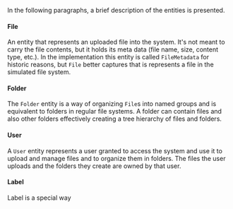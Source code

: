 In the following paragraphs, a brief description of the entities is presented.

#### File
An entity that represents an uploaded file into the system. It's not meant to carry the file contents, but it holds its meta data (file name, size, content type, etc.). In the implementation this entity is called `FileMetadata` for historic reasons, but `File` better captures that is represents a file in the simulated file system.

#### Folder
The `Folder` entity is a way of organizing `File`s into named groups and is equivalent to folders in regular file systems. A folder can contain files and also other folders effectively creating a tree hierarchy of files and folders.

#### User
A `User` entity represents a user granted to access the system and use it to upload and manage files and to organize them in folders. The files the user uploads and the folders they create are owned by that user.

#### Label
Label is a special way